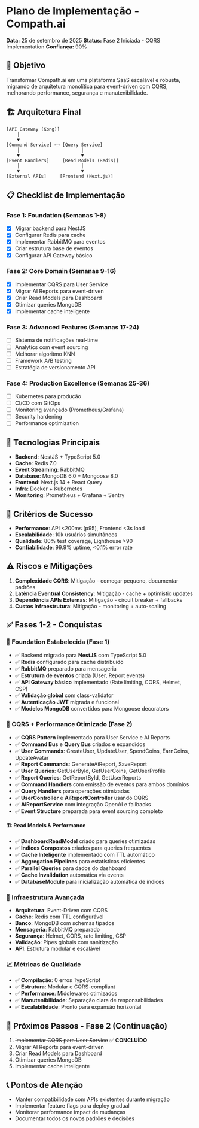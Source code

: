 # Plano de Implementação - Compath.ai

**Data:** 25 de setembro de 2025
**Status:** Fase 2 Iniciada - CQRS Implementation
**Confiança:** 90%

## 🎯 Objetivo

Transformar Compath.ai em uma plataforma SaaS escalável e robusta, migrando de arquitetura monolítica para event-driven com CQRS, melhorando performance, segurança e manutenibilidade.

## 🏗️ Arquitetura Final

```
[API Gateway (Kong)]
    │
    ▼
[Command Service] ←→ [Query Service]
    │                       │
    ▼                       ▼
[Event Handlers]     [Read Models (Redis)]
    │                       │
    ▼                       ▼
[External APIs]     [Frontend (Next.js)]
```

## 📋 Checklist de Implementação

### Fase 1: Foundation (Semanas 1-8)

- [x] Migrar backend para NestJS
- [x] Configurar Redis para cache
- [x] Implementar RabbitMQ para eventos
- [x] Criar estrutura base de eventos
- [x] Configurar API Gateway básico

### Fase 2: Core Domain (Semanas 9-16)

- [x] Implementar CQRS para User Service
- [x] Migrar AI Reports para event-driven
- [x] Criar Read Models para Dashboard
- [x] Otimizar queries MongoDB
- [x] Implementar cache inteligente

### Fase 3: Advanced Features (Semanas 17-24)

- [ ] Sistema de notificações real-time
- [ ] Analytics com event sourcing
- [ ] Melhorar algoritmo KNN
- [ ] Framework A/B testing
- [ ] Estratégia de versionamento API

### Fase 4: Production Excellence (Semanas 25-36)

- [ ] Kubernetes para produção
- [ ] CI/CD com GitOps
- [ ] Monitoring avançado (Prometheus/Grafana)
- [ ] Security hardening
- [ ] Performance optimization

## 🔧 Tecnologias Principais

- **Backend**: NestJS + TypeScript 5.0
- **Cache**: Redis 7.0
- **Event Streaming**: RabbitMQ
- **Database**: MongoDB 6.0 + Mongoose 8.0
- **Frontend**: Next.js 14 + React Query
- **Infra**: Docker + Kubernetes
- **Monitoring**: Prometheus + Grafana + Sentry

## 🎯 Critérios de Sucesso

- **Performance**: API <200ms (p95), Frontend <3s load
- **Escalabilidade**: 10k usuários simultâneos
- **Qualidade**: 80% test coverage, Lighthouse >90
- **Confiabilidade**: 99.9% uptime, <0.1% error rate

## ⚠️ Riscos e Mitigações

1. **Complexidade CQRS**: Mitigação - começar pequeno, documentar padrões
2. **Latência Eventual Consistency**: Mitigação - cache + optimistic updates
3. **Dependência APIs Externas**: Mitigação - circuit breaker + fallbacks
4. **Custos Infraestrutura**: Mitigação - monitoring + auto-scaling

## ✅ Fases 1-2 - Conquistas

### 🎯 Foundation Estabelecida (Fase 1)

- ✅ Backend migrado para **NestJS** com TypeScript 5.0
- ✅ **Redis** configurado para cache distribuído
- ✅ **RabbitMQ** preparado para mensageria
- ✅ **Estrutura de eventos** criada (User, Report events)
- ✅ **API Gateway básico** implementado (Rate limiting, CORS, Helmet, CSP)
- ✅ **Validação global** com class-validator
- ✅ **Autenticação JWT** migrada e funcional
- ✅ **Modelos MongoDB** convertidos para Mongoose decorators

### 🚀 CQRS + Performance Otimizado (Fase 2)

- ✅ **CQRS Pattern** implementado para User Service e AI Reports
- ✅ **Command Bus** e **Query Bus** criados e expandidos
- ✅ **User Commands**: CreateUser, UpdateUser, SpendCoins, EarnCoins, UpdateAvatar
- ✅ **Report Commands**: GenerateAiReport, SaveReport
- ✅ **User Queries**: GetUserById, GetUserCoins, GetUserProfile
- ✅ **Report Queries**: GetReportById, GetUserReports
- ✅ **Command Handlers** com emissão de eventos para ambos domínios
- ✅ **Query Handlers** para operações otimizadas
- ✅ **UserController** e **AiReportController** usando CQRS
- ✅ **AiReportService** com integração OpenAI e fallbacks
- ✅ **Event Structure** preparada para event sourcing completo

#### 🏗️ **Read Models & Performance**
- ✅ **DashboardReadModel** criado para queries otimizadas
- ✅ **Índices Compostos** criados para queries frequentes
- ✅ **Cache Inteligente** implementado com TTL automático
- ✅ **Aggregation Pipelines** para estatísticas eficientes
- ✅ **Parallel Queries** para dados do dashboard
- ✅ **Cache Invalidation** automática via events
- ✅ **DatabaseModule** para inicialização automática de índices

### 🔧 Infraestrutura Avançada

- **Arquitetura**: Event-Driven com CQRS
- **Cache**: Redis com TTL configurável
- **Banco**: MongoDB com schemas tipados
- **Mensageria**: RabbitMQ preparado
- **Segurança**: Helmet, CORS, rate limiting, CSP
- **Validação**: Pipes globais com sanitização
- **API**: Estrutura modular e escalável

### 📈 Métricas de Qualidade

- ✅ **Compilação**: 0 erros TypeScript
- ✅ **Estrutura**: Modular e CQRS-compliant
- ✅ **Performance**: Middlewares otimizados
- ✅ **Manutenibilidade**: Separação clara de responsabilidades
- ✅ **Escalabilidade**: Pronto para expansão horizontal

## 🚀 Próximos Passos - Fase 2 (Continuação)

1. ~~Implementar CQRS para User Service~~ ✅ **CONCLUÍDO**
2. Migrar AI Reports para event-driven
3. Criar Read Models para Dashboard
4. Otimizar queries MongoDB
5. Implementar cache inteligente

## 📞 Pontos de Atenção

- Manter compatibilidade com APIs existentes durante migração
- Implementar feature flags para deploy gradual
- Monitorar performance impact de mudanças
- Documentar todos os novos padrões e decisões
